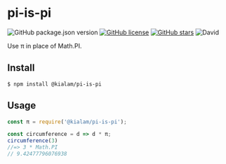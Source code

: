 # pi-is-pi
![GitHub package.json version](https://img.shields.io/github/package-json/v/kialam/pi-is-pi)
[![GitHub license](https://img.shields.io/github/license/kialam/pi-is-pi)](https://github.com/kialam/pi-is-pi/blob/master/LICENSE)
[![GitHub stars](https://img.shields.io/github/stars/kialam/pi-is-pi)](https://github.com/kialam/pi-is-pi/stargazers)
![David](https://img.shields.io/david/kialam/pi-is-pi)

Use π in place of Math.PI.

## Install
```
$ npm install @kialam/pi-is-pi
```

## Usage

```js
const π = require('@kialam/pi-is-pi');

const circumference = d => d * π;
circumference(3)
//=> 3 * Math.PI
// 9.42477796076938
```
